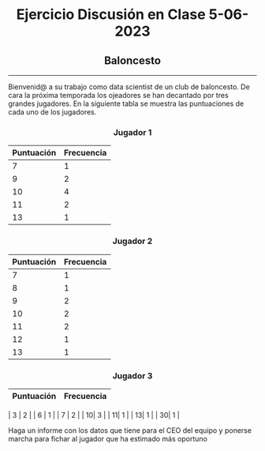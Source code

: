 <h1 align="center">
    Ejercicio Discusión en Clase 5-06-2023
</h1>


<h2 align="center">
    Baloncesto
</h2>

---
Bienvenid@ a su trabajo como data scientist de un club de baloncesto. 
De cara la próxima temporada los ojeadores se han decantado por tres grandes jugadores.
En la siguiente tabla se muestra las puntuaciones de cada uno de los jugadores.

<h3 align="center">
    Jugador 1
</h3>


| Puntuación| Frecuencia|
|----|----|
| 7| 1 |
| 9| 2 |
| 10| 4|
| 11| 2|
| 13| 1|

<h3 align="center">
    Jugador 2
</h3>


| Puntuación| Frecuencia|
|----|----|
| 7 | 1 |
| 8 | 1 |
| 9| 2 |
| 10| 2|
| 11| 2|
| 12| 1|
| 13| 1|

<h3 align="center">
    Jugador 3
</h3>


| Puntuación| Frecuencia|
|----|----|

| 3 | 2 |
| 6 | 1 |
| 7 | 2 |
| 10| 3 |
| 11| 1 |
| 13| 1 |
| 30| 1 |


Haga un informe con los datos que tiene para el CEO del equipo y ponerse marcha para fichar al jugador que ha estimado más oportuno